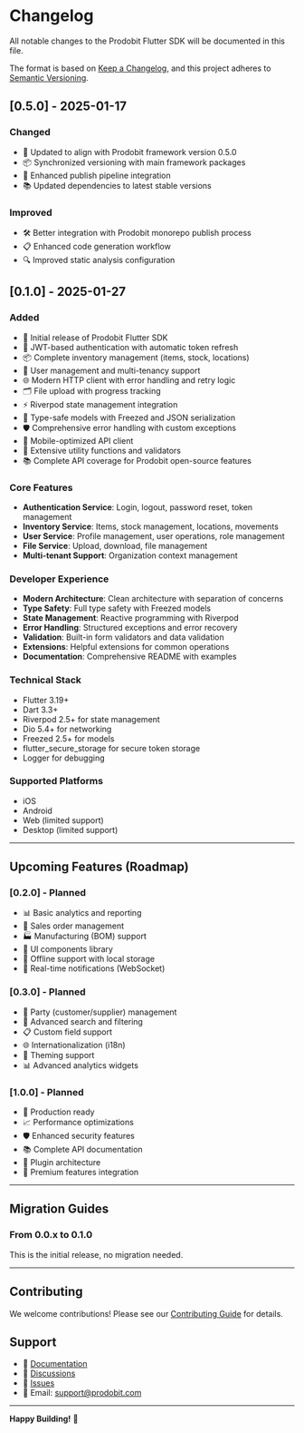 # Changelog

All notable changes to the Prodobit Flutter SDK will be documented in this file.

The format is based on [Keep a Changelog](https://keepachangelog.com/en/1.0.0/),
and this project adheres to [Semantic Versioning](https://semver.org/spec/v2.0.0.html).

## [0.5.0] - 2025-01-17

### Changed
- 🔄 Updated to align with Prodobit framework version 0.5.0
- 📦 Synchronized versioning with main framework packages
- 🔧 Enhanced publish pipeline integration
- 📚 Updated dependencies to latest stable versions

### Improved
- 🛠️ Better integration with Prodobit monorepo publish process
- 📋 Enhanced code generation workflow
- 🔍 Improved static analysis configuration

## [0.1.0] - 2025-01-27

### Added
- 🎉 Initial release of Prodobit Flutter SDK
- 🔐 JWT-based authentication with automatic token refresh
- 📦 Complete inventory management (items, stock, locations)
- 👥 User management and multi-tenancy support
- 🌐 Modern HTTP client with error handling and retry logic
- 🗂️ File upload with progress tracking
- ⚡ Riverpod state management integration
- 🎯 Type-safe models with Freezed and JSON serialization
- 🛡️ Comprehensive error handling with custom exceptions
- 📱 Mobile-optimized API client
- 🔧 Extensive utility functions and validators
- 📚 Complete API coverage for Prodobit open-source features

### Core Features
- **Authentication Service**: Login, logout, password reset, token management
- **Inventory Service**: Items, stock management, locations, movements
- **User Service**: Profile management, user operations, role management
- **File Service**: Upload, download, file management
- **Multi-tenant Support**: Organization context management

### Developer Experience
- **Modern Architecture**: Clean architecture with separation of concerns
- **Type Safety**: Full type safety with Freezed models
- **State Management**: Reactive programming with Riverpod
- **Error Handling**: Structured exceptions and error recovery
- **Validation**: Built-in form validators and data validation
- **Extensions**: Helpful extensions for common operations
- **Documentation**: Comprehensive README with examples

### Technical Stack
- Flutter 3.19+
- Dart 3.3+
- Riverpod 2.5+ for state management
- Dio 5.4+ for networking
- Freezed 2.5+ for models
- flutter_secure_storage for secure token storage
- Logger for debugging

### Supported Platforms
- iOS
- Android
- Web (limited support)
- Desktop (limited support)

---

## Upcoming Features (Roadmap)

### [0.2.0] - Planned
- 📊 Basic analytics and reporting
- 🏪 Sales order management
- 🏭 Manufacturing (BOM) support
- 🎨 UI components library
- 📱 Offline support with local storage
- 🔔 Real-time notifications (WebSocket)

### [0.3.0] - Planned  
- 🤝 Party (customer/supplier) management
- 🎯 Advanced search and filtering
- 📋 Custom field support
- 🌐 Internationalization (i18n)
- 🎨 Theming support
- 📊 Advanced analytics widgets

### [1.0.0] - Planned
- 🚀 Production ready
- 📈 Performance optimizations
- 🛡️ Enhanced security features
- 📚 Complete API documentation
- 🎯 Plugin architecture
- 🌟 Premium features integration

---

## Migration Guides

### From 0.0.x to 0.1.0
This is the initial release, no migration needed.

---

## Contributing

We welcome contributions! Please see our [Contributing Guide](CONTRIBUTING.md) for details.

## Support

- 📖 [Documentation](https://docs.prodobit.com/flutter-sdk)
- 💬 [Discussions](https://github.com/prodobit/prodobit/discussions)
- 🐛 [Issues](https://github.com/prodobit/prodobit/issues)
- 📧 Email: support@prodobit.com

---

**Happy Building!** 🚀